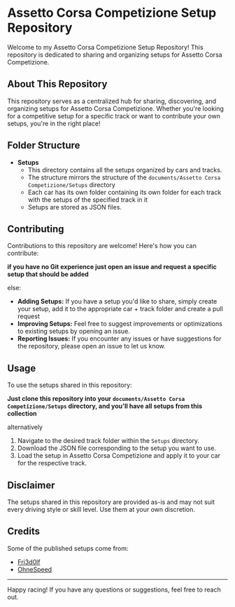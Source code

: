 # Assetto Corsa Competizione Setup Repository

Welcome to my Assetto Corsa Competizione Setup Repository! This repository is dedicated to sharing and organizing setups for Assetto Corsa Competizione.

## About This Repository

This repository serves as a centralized hub for sharing, discovering, and organizing setups for Assetto Corsa Competizione. Whether you're looking for a competitive setup for a specific track or want to contribute your own setups, you're in the right place!

## Folder Structure

- **Setups**
  - This directory contains all the setups organized by cars and tracks.
  - The structure mirrors the structure of the `documents/Assetto Corsa Competizione/Setups` directory
  - Each car has its own folder containing its own folder for each track with the setups of the specified track in it
  - Setups are stored as JSON files.

## Contributing

Contributions to this repository are welcome! Here's how you can contribute:

**if you have no Git experience just open an issue and request a specific setup that should be added**

else:

- **Adding Setups:** If you have a setup you'd like to share, simply create your setup, add it to the appropriate car + track folder and create a pull request
- **Improving Setups:** Feel free to suggest improvements or optimizations to existing setups by opening an issue.
- **Reporting Issues:** If you encounter any issues or have suggestions for the repository, please open an issue to let us know.

## Usage

To use the setups shared in this repository:

**Just clone this repository into your `documents/Assetto Corsa Competizione/Setups` directory, and you'll have all setups from this collection**

alternatively

1. Navigate to the desired track folder within the `Setups` directory.
2. Download the JSON file corresponding to the setup you want to use.
3. Load the setup in Assetto Corsa Competizione and apply it to your car for the respective track.

## Disclaimer

The setups shared in this repository are provided as-is and may not suit every driving style or skill level. Use them at your own discretion.

## Credits

Some of the published setups come from:

- [Fri3d0lf](https://www.youtube.com/@Fri3d0lf)
- [OhneSpeed](https://www.youtube.com/@ohne_speed)

---

Happy racing! If you have any questions or suggestions, feel free to reach out.

